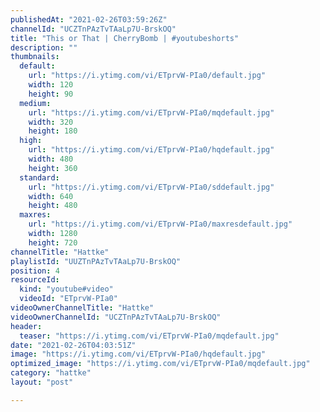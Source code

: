 ```yaml
---
publishedAt: "2021-02-26T03:59:26Z"
channelId: "UCZTnPAzTvTAaLp7U-BrskOQ"
title: "This or That | CherryBomb | #youtubeshorts"
description: ""
thumbnails:
  default:
    url: "https://i.ytimg.com/vi/ETprvW-PIa0/default.jpg"
    width: 120
    height: 90
  medium:
    url: "https://i.ytimg.com/vi/ETprvW-PIa0/mqdefault.jpg"
    width: 320
    height: 180
  high:
    url: "https://i.ytimg.com/vi/ETprvW-PIa0/hqdefault.jpg"
    width: 480
    height: 360
  standard:
    url: "https://i.ytimg.com/vi/ETprvW-PIa0/sddefault.jpg"
    width: 640
    height: 480
  maxres:
    url: "https://i.ytimg.com/vi/ETprvW-PIa0/maxresdefault.jpg"
    width: 1280
    height: 720
channelTitle: "Hattke"
playlistId: "UUZTnPAzTvTAaLp7U-BrskOQ"
position: 4
resourceId:
  kind: "youtube#video"
  videoId: "ETprvW-PIa0"
videoOwnerChannelTitle: "Hattke"
videoOwnerChannelId: "UCZTnPAzTvTAaLp7U-BrskOQ"
header:
  teaser: "https://i.ytimg.com/vi/ETprvW-PIa0/mqdefault.jpg"
date: "2021-02-26T04:03:51Z"
image: "https://i.ytimg.com/vi/ETprvW-PIa0/hqdefault.jpg"
optimized_image: "https://i.ytimg.com/vi/ETprvW-PIa0/mqdefault.jpg"
category: "hattke"
layout: "post"

---
```

